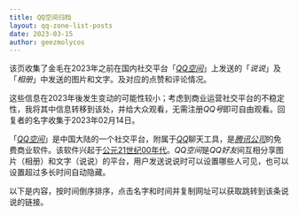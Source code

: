 ```yaml
---
title: QQ空间归档
layout: qq-zone-list-posts
date: 2023-03-15
author: geezmolycos
---
```


<style>

  .avatar-image {
    width: 50px;
    height: 50px;
    border-radius: 3px;
  }

  .avatar {
    float: left;
    width: 70px;
  }

  .shuoshuo-body {
    overflow: hidden;
    vertical-align: top;
    border: 1px solid gray;
    border-radius: 5px;
    padding: 8px 12px;
    margin-bottom: 12px;
  }
</style>

<div class="home">

<div>

该页收集了金毛在2023年之前在国内社交平台「[*QQ空间*](https://i.qq.com/)」上发送的「*说说*」及「*相册*」中发送的图片和文字。及对应的点赞和评论情况。

这些信息在2023年後发生变动的可能性较小；考虑到商业运营社交平台的不稳定性，我将其中信息转移到该处，并给大众观看，无需注册*QQ号*即可自由观看。回复者的名字收集于2023年02月14日。

「[*QQ空间*](https://i.qq.com/)」是中国大陆的一个社交平台，附属于[*QQ*](https://im.qq.com/index/)聊天工具，是[*腾讯公司*](https://www.tencent.com/)的免费商业软件。该软件兴起于[公元](https://en.wikipedia.org/wiki/Common_Era)[21世纪00年代](https://en.wikipedia.org/wiki/2000s)。*QQ空间*是*QQ好友*间互相分享图片（相册）和文字（说说）的平台，用户发送说说时可以设置哪些人可见，也可以设置超过多长时间自动隐藏。

以下是内容，按时间倒序排序，点击名字和时间并复制网址可以获取跳转到该条说说的链接。

</div>

</div>
